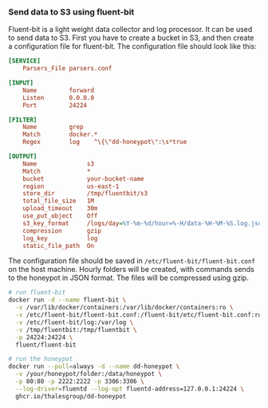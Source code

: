 ### Send data to S3 using fluent-bit
Fluent-bit is a light weight data collector and log processor. It can be used to send data to S3.
First you have to create a bucket in S3, and then create a configuration file for fluent-bit. The configuration file should look like this:
```ini
[SERVICE]
    Parsers_File parsers.conf

[INPUT]
    Name         forward
    Listen       0.0.0.0
    Port         24224

[FILTER]
    Name         grep
    Match        docker.*
    Regex        log    ^\{\"dd-honeypot\":\s*true

[OUTPUT]
    Name              s3
    Match             *
    bucket            your-bucket-name
    region            us-east-1
    store_dir         /tmp/fluentbit/s3
    total_file_size   1M
    upload_timeout    30m
    use_put_object    Off
    s3_key_format     /logs/day=%Y-%m-%d/hour=%-H/data-%H-%M-%S.log.jsonl.gz
    compression       gzip
    log_key           log
    static_file_path  On
```
The configuration file should be saved in `/etc/fluent-bit/fluent-bit.conf` on the host machine. Hourly folders will be created, with commands sends to the honeypot in JSON format. The files will be compressed using gzip.

```sh
# run fluent-bit
docker run -d --name fluent-bit \
  -v /var/lib/docker/containers:/var/lib/docker/containers:ro \
  -v /etc/fluent-bit/fluent-bit.conf:/fluent-bit/etc/fluent-bit.conf:ro \
  -v /etc/fluent-bit/log:/var/log \
  -v /tmp/fluentbit:/tmp/fluentbit \
  -p 24224:24224 \
  fluent/fluent-bit

# run the honeypot
docker run --pull=always -d --name dd-honeypot \
  -v /your/honeypot/folder:/data/honeypot \
  -p 80:80 -p 2222:2222 -p 3306:3306 \
  --log-driver=fluentd --log-opt fluentd-address=127.0.0.1:24224 \
  ghcr.io/thalesgroup/dd-honeypot
```